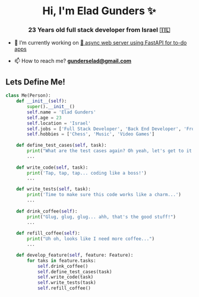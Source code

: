 <h1 align="center">Hi, I'm Elad Gunders ✨</h1>

<h3 align="center">23 Years old full stack developer from Israel 🇮🇱</h3>

- 🔭 I’m currently working on [🚀 async web server using FastAPI for to-do apps](https://github.com/eladgunders/todos_back)

- 📫 How to reach me? **gunderselad@gmail.com**

## Lets Define Me!

```python
class Me(Person):
    def __init__(self):
        super().__init__()
        self.name = 'Elad Gunders'
        self.age = 23
        self.location = 'Israel'
        self.jobs = ['Full Stack Developer', 'Back End Developer', 'Front End Developer']
        self.hobbies = ['Chess', 'Music', 'Video Games']
        
    def define_test_cases(self, task):
        print("What are the test cases again? Oh yeah, let's get to it...")
        ...
        
    def write_code(self, task):
        print('Tap, tap, tap... coding like a boss!')
        ...

    def write_tests(self, task):
        print('Time to make sure this code works like a charm...')
        ...
        
    def drink_coffee(self):
        print("Glug, glug, glug... ahh, that's the good stuff!")
        ...
      
    def refill_coffee(self):
        print("Uh oh, looks like I need more coffee...")
        ...

    def develop_feature(self, feature: Feature):
        for taks in feature.tasks:
            self.drink_coffee()
            self.define_test_cases(task)
            self.write_code(task)
            self.write_tests(task)
            self.refill_coffee()
```
